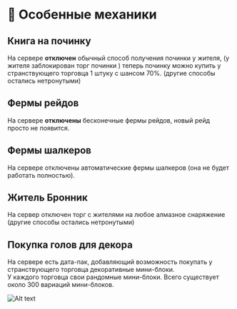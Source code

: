 # 🔧 Особенные механики



## Книга на починку
На сервере **отключен** обычный способ получения починки у жителя, (у жителя заблокирован торг починки ) теперь починку можно купить у странствующего торговца 1 штуку с шансом 70%. (другие способы остались нетронутыми)

## Фермы рейдов
На сервере **отключены** бесконечные фермы рейдов, новый рейд просто не появится.

## Фермы шалкеров
На сервере отключены автоматические фермы шалкеров (она не будет работать полностью).

## Житель Бронник
На сервер отключен торг с жителями на любое алмазное снаряжение (другие способы остались нетронутыми)
## Покупка голов для декора
На сервере есть дата-пак, добавляющий возможность покупать у странствующего торговца декоративные мини-блоки.\
 У каждого торговца свои рандомные мини-блоки. Всего существует около 300 вариаций мини-блоков.

![Alt text](https://cdn.discordapp.com/attachments/984887920647360572/1135929166164926566/image.png)